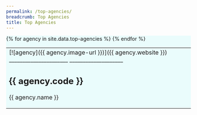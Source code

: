 ```yaml
---
permalink: /top-agencies/
breadcrumb: Top Agencies
title: Top Agencies
---
```


<section class="bp-section" style="background-color:#EAFCFC" id="top-a">
<table>
{% for agency in site.data.top-agencies %}
  <td>  
    [![agency]({{ agency.image-url }})]({{ agency.website }})
               ______________________   ____________________     
    <h2>{{ agency.code }}</h2> 
    <p>{{ agency.name }}</p>
  </td>
{% endfor %}
</table>
</section>
